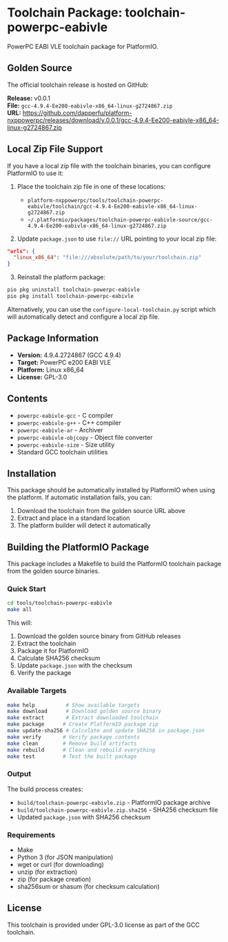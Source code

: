 # Toolchain Package: toolchain-powerpc-eabivle

PowerPC EABI VLE toolchain package for PlatformIO.

## Golden Source

The official toolchain release is hosted on GitHub:

**Release:** v0.0.1  
**File:** `gcc-4.9.4-Ee200-eabivle-x86_64-linux-g2724867.zip`  
**URL:** https://github.com/dapperfu/platform-nxppowerpc/releases/download/v.0.0.1/gcc-4.9.4-Ee200-eabivle-x86_64-linux-g2724867.zip

## Local Zip File Support

If you have a local zip file with the toolchain binaries, you can configure PlatformIO to use it:

1. Place the toolchain zip file in one of these locations:
   - `platform-nxppowerpc/tools/toolchain-powerpc-eabivle/toolchain/gcc-4.9.4-Ee200-eabivle-x86_64-linux-g2724867.zip`
   - `~/.platformio/packages/toolchain-powerpc-eabivle-source/gcc-4.9.4-Ee200-eabivle-x86_64-linux-g2724867.zip`

2. Update `package.json` to use `file://` URL pointing to your local zip file:

```json
"urls": {
  "linux_x86_64": "file:///absolute/path/to/your/toolchain.zip"
}
```

3. Reinstall the platform package:
```bash
pio pkg uninstall toolchain-powerpc-eabivle
pio pkg install toolchain-powerpc-eabivle
```

Alternatively, you can use the `configure-local-toolchain.py` script which will automatically detect and configure a local zip file.

## Package Information

- **Version:** 4.9.4.2724867 (GCC 4.9.4)
- **Target:** PowerPC e200 EABI VLE
- **Platform:** Linux x86_64
- **License:** GPL-3.0

## Contents

- `powerpc-eabivle-gcc` - C compiler
- `powerpc-eabivle-g++` - C++ compiler  
- `powerpc-eabivle-ar` - Archiver
- `powerpc-eabivle-objcopy` - Object file converter
- `powerpc-eabivle-size` - Size utility
- Standard GCC toolchain utilities

## Installation

This package should be automatically installed by PlatformIO when using the platform. If automatic installation fails, you can:

1. Download the toolchain from the golden source URL above
2. Extract and place in a standard location
3. The platform builder will detect it automatically

## Building the PlatformIO Package

This package includes a Makefile to build the PlatformIO toolchain package from the golden source binaries.

### Quick Start

```bash
cd tools/toolchain-powerpc-eabivle
make all
```

This will:
1. Download the golden source binary from GitHub releases
2. Extract the toolchain
3. Package it for PlatformIO
4. Calculate SHA256 checksum
5. Update `package.json` with the checksum
6. Verify the package

### Available Targets

```bash
make help          # Show available targets
make download      # Download golden source binary
make extract       # Extract downloaded toolchain
make package      # Create PlatformIO package zip
make update-sha256 # Calculate and update SHA256 in package.json
make verify       # Verify package contents
make clean        # Remove build artifacts
make rebuild      # Clean and rebuild everything
make test         # Test the built package
```

### Output

The build process creates:
- `build/toolchain-powerpc-eabivle.zip` - PlatformIO package archive
- `build/toolchain-powerpc-eabivle.zip.sha256` - SHA256 checksum file
- Updated `package.json` with SHA256 checksum

### Requirements

- Make
- Python 3 (for JSON manipulation)
- wget or curl (for downloading)
- unzip (for extraction)
- zip (for package creation)
- sha256sum or shasum (for checksum calculation)

## License

This toolchain is provided under GPL-3.0 license as part of the GCC toolchain.
